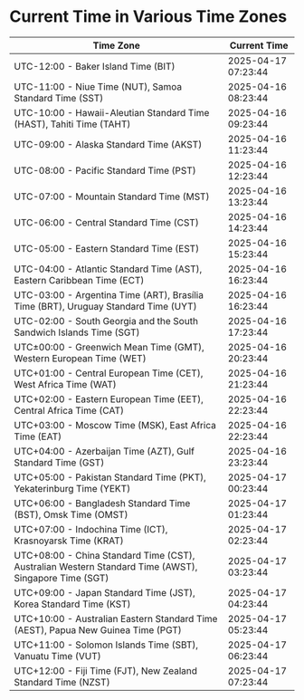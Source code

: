 # Current Time in Various Time Zones

| Time Zone | Current Time |
|-----------|--------------|
| UTC-12:00 - Baker Island Time (BIT) | 2025-04-17 07:23:44 |
| UTC-11:00 - Niue Time (NUT), Samoa Standard Time (SST) | 2025-04-16 08:23:44 |
| UTC-10:00 - Hawaii-Aleutian Standard Time (HAST), Tahiti Time (TAHT) | 2025-04-16 09:23:44 |
| UTC-09:00 - Alaska Standard Time (AKST) | 2025-04-16 11:23:44 |
| UTC-08:00 - Pacific Standard Time (PST) | 2025-04-16 12:23:44 |
| UTC-07:00 - Mountain Standard Time (MST) | 2025-04-16 13:23:44 |
| UTC-06:00 - Central Standard Time (CST) | 2025-04-16 14:23:44 |
| UTC-05:00 - Eastern Standard Time (EST) | 2025-04-16 15:23:44 |
| UTC-04:00 - Atlantic Standard Time (AST), Eastern Caribbean Time (ECT) | 2025-04-16 16:23:44 |
| UTC-03:00 - Argentina Time (ART), Brasília Time (BRT), Uruguay Standard Time (UYT) | 2025-04-16 16:23:44 |
| UTC-02:00 - South Georgia and the South Sandwich Islands Time (SGT) | 2025-04-16 17:23:44 |
| UTC±00:00 - Greenwich Mean Time (GMT), Western European Time (WET) | 2025-04-16 20:23:44 |
| UTC+01:00 - Central European Time (CET), West Africa Time (WAT) | 2025-04-16 21:23:44 |
| UTC+02:00 - Eastern European Time (EET), Central Africa Time (CAT) | 2025-04-16 22:23:44 |
| UTC+03:00 - Moscow Time (MSK), East Africa Time (EAT) | 2025-04-16 22:23:44 |
| UTC+04:00 - Azerbaijan Time (AZT), Gulf Standard Time (GST) | 2025-04-16 23:23:44 |
| UTC+05:00 - Pakistan Standard Time (PKT), Yekaterinburg Time (YEKT) | 2025-04-17 00:23:44 |
| UTC+06:00 - Bangladesh Standard Time (BST), Omsk Time (OMST) | 2025-04-17 01:23:44 |
| UTC+07:00 - Indochina Time (ICT), Krasnoyarsk Time (KRAT) | 2025-04-17 02:23:44 |
| UTC+08:00 - China Standard Time (CST), Australian Western Standard Time (AWST), Singapore Time (SGT) | 2025-04-17 03:23:44 |
| UTC+09:00 - Japan Standard Time (JST), Korea Standard Time (KST) | 2025-04-17 04:23:44 |
| UTC+10:00 - Australian Eastern Standard Time (AEST), Papua New Guinea Time (PGT) | 2025-04-17 05:23:44 |
| UTC+11:00 - Solomon Islands Time (SBT), Vanuatu Time (VUT) | 2025-04-17 06:23:44 |
| UTC+12:00 - Fiji Time (FJT), New Zealand Standard Time (NZST) | 2025-04-17 07:23:44 |
